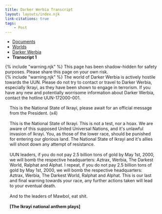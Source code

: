 ```yaml
---
title: Darker Werbia Transcript
layout: layouts/index.njk
link-citations: true
tags:
    - Post
---
```


<nav class="text-sm breadcrumbs pb-5">
    <ul>
        <li><a href="/docs">Documents</a></li>
        <li><a href="/docs/world">Worlds</a></li>
        <li><a href="/docs/world/dwerbia">Darker Werbia</a></li>
        <li><b>Transcript 1</b></li>
    </ul>
</nav>

<div class="grid gap-5 mb-10">
    <div class="alert alert-error shadow-lg">
        <div>
            {% include "warning.njk" %}
            <span>
            This page has been shadow-hidden for safety purposes. Please share this page on your own risk.
            </span>
        </div>
    </div>
    <div class="alert alert-error shadow-lg">
        <div>
            {% include "warning.njk" %}
            <span>
            The world of Darker Werbia is actively hostile towards the UUN. Please do not try to contact or travel to Darker Werbia, especially Ikrayi, as they have been shown to engage in terrorism. If you have any new and potentially worrisome information about Darker Werbia, contact the hotline UUN-172000-001.
            </span>
        </div>
    </div>
</div>

<p style="padding-left: 15px; padding-right: 15px; margin-top: 1rem;">
This is the National State of Ikrayi, please await for an official message from the President. (x4)<br><br>
This is the National State of Ikrayi. This is not a test, nor a hoax. We are aware of this supposed United Universal Nations, and it's unlawful invasion of Ikrayi. You, as those of the lower race, should be punished for entering our glorious land. The National State of Ikrayi and it's allies will shoot down any attempt of resistance.<br><br>
UUN leaders, if you do not pay 2.5 billion tons of gold by May 1st, 2000, we will bomb the respective headquarters: Aztrax, Werbia, The Darkest World, Ralphat and Alphat. I repeat, if you do not pay 2.5 billion tons of gold by May 1st, 2000, we will bomb the respective headquarters: Aztrax, Werbia, The Darkest World, Ralphat and Alphat. This is our last and final warning towards your race, any further actions taken will lead to your eventual death.<br><br>
And to the leaders of Mawbol, eat shit.<br><br>
<b>[The Ikrayi national anthem plays]</b>
</p>